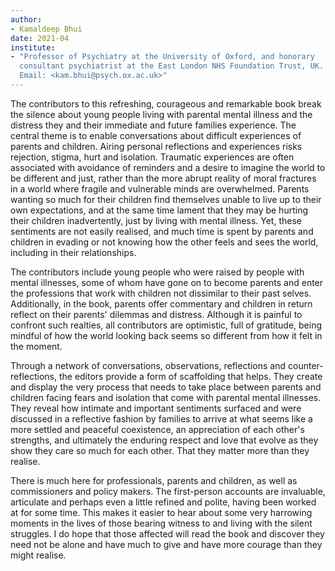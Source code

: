 ```yaml
---
author:
- Kamaldeep Bhui
date: 2021-04
institute:
- "Professor of Psychiatry at the University of Oxford, and honorary
  consultant psychiatrist at the East London NHS Foundation Trust, UK.
  Email: <kam.bhui@psych.ox.ac.uk>"
---
```


The contributors to this refreshing, courageous and remarkable book
break the silence about young people living with parental mental illness
and the distress they and their immediate and future families
experience. The central theme is to enable conversations about difficult
experiences of parents and children. Airing personal reflections and
experiences risks rejection, stigma, hurt and isolation. Traumatic
experiences are often associated with avoidance of reminders and a
desire to imagine the world to be different and just, rather than the
more abrupt reality of moral fractures in a world where fragile and
vulnerable minds are overwhelmed. Parents wanting so much for their
children find themselves unable to live up to their own expectations,
and at the same time lament that they may be hurting their children
inadvertently, just by living with mental illness. Yet, these sentiments
are not easily realised, and much time is spent by parents and children
in evading or not knowing how the other feels and sees the world,
including in their relationships.

The contributors include young people who were raised by people with
mental illnesses, some of whom have gone on to become parents and enter
the professions that work with children not dissimilar to their past
selves. Additionally, in the book, parents offer commentary and children
in return reflect on their parents' dilemmas and distress. Although it
is painful to confront such realties, all contributors are optimistic,
full of gratitude, being mindful of how the world looking back seems so
different from how it felt in the moment.

Through a network of conversations, observations, reflections and
counter-reflections, the editors provide a form of scaffolding that
helps. They create and display the very process that needs to take place
between parents and children facing fears and isolation that come with
parental mental illnesses. They reveal how intimate and important
sentiments surfaced and were discussed in a reflective fashion by
families to arrive at what seems like a more settled and peaceful
coexistence, an appreciation of each other\'s strengths, and ultimately
the enduring respect and love that evolve as they show they care so much
for each other. That they matter more than they realise.

There is much here for professionals, parents and children, as well as
commissioners and policy makers. The first-person accounts are
invaluable, articulate and perhaps even a little refined and polite,
having been worked at for some time. This makes it easier to hear about
some very harrowing moments in the lives of those bearing witness to and
living with the silent struggles. I do hope that those affected will
read the book and discover they need not be alone and have much to give
and have more courage than they might realise.
